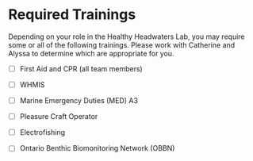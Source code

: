 # Required Trainings
Depending on your role in the Healthy Headwaters Lab, you may require some or all of the following trainings. Please work with Catherine and Alyssa to determine which are appropriate for you.

- [ ] First Aid and CPR (all team members)
- [ ] WHMIS
- [ ] Marine Emergency Duties (MED) A3
- [ ] Pleasure Craft Operator
- [ ] Electrofishing
- [ ] Ontario Benthic Biomonitoring Network (OBBN)
 
